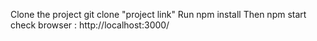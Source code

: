 Clone the project git clone "project link"
Run npm install
Then npm start
check browser : http://localhost:3000/
